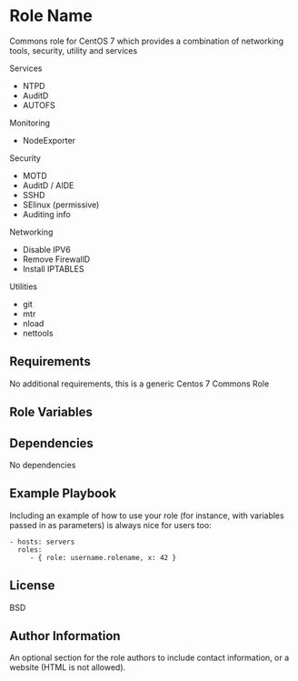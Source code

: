 Role Name
=========

Commons role for CentOS 7 which provides a combination of networking tools, security, utility and services

Services
- NTPD
- AuditD
- AUTOFS

Monitoring
- NodeExporter

Security
- MOTD
- AuditD / AIDE
- SSHD
- SElinux (permissive)
- Auditing info

Networking
- Disable IPV6
- Remove FirewallD
- Install IPTABLES
 
Utilities
- git
- mtr
- nload
- nettools


Requirements
------------
No additional requirements, this is a generic Centos 7 Commons Role

Role Variables
--------------



Dependencies
------------

No dependencies

Example Playbook
----------------

Including an example of how to use your role (for instance, with variables passed in as parameters) is always nice for users too:

    - hosts: servers
      roles:
         - { role: username.rolename, x: 42 }

License
-------

BSD

Author Information
------------------

An optional section for the role authors to include contact information, or a website (HTML is not allowed).
